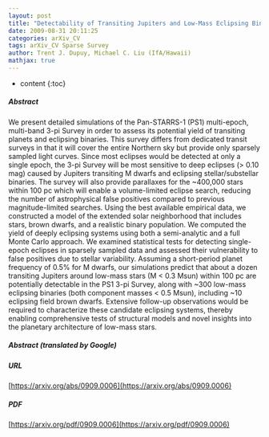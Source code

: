 ```yaml
---
layout: post
title: "Detectability of Transiting Jupiters and Low-Mass Eclipsing Binaries in Sparsely Sampled Pan-STARRS-1 Survey Data"
date: 2009-08-31 20:11:25
categories: arXiv_CV
tags: arXiv_CV Sparse Survey
author: Trent J. Dupuy, Michael C. Liu (IfA/Hawaii)
mathjax: true
---
```


* content
{:toc}

##### Abstract
We present detailed simulations of the Pan-STARRS-1 (PS1) multi-epoch, multi-band 3-pi Survey in order to assess its potential yield of transiting planets and eclipsing binaries. This survey differs from dedicated transit surveys in that it will cover the entire Northern sky but provide only sparsely sampled light curves. Since most eclipses would be detected at only a single epoch, the 3-pi Survey will be most sensitive to deep eclipses (> 0.10 mag) caused by Jupiters transiting M dwarfs and eclipsing stellar/substellar binaries. The survey will also provide parallaxes for the ~400,000 stars within 100 pc which will enable a volume-limited eclipse search, reducing the number of astrophysical false positives compared to previous magnitude-limited searches. Using the best available empirical data, we constructed a model of the extended solar neighborhood that includes stars, brown dwarfs, and a realistic binary population. We computed the yield of deeply eclipsing systems using both a semi-analytic and a full Monte Carlo approach. We examined statistical tests for detecting single-epoch eclipses in sparsely sampled data and assessed their vulnerability to false positives due to stellar variability. Assuming a short-period planet frequency of 0.5% for M dwarfs, our simulations predict that about a dozen transiting Jupiters around low-mass stars (M < 0.3 Msun) within 100 pc are potentially detectable in the PS1 3-pi Survey, along with ~300 low-mass eclipsing binaries (both component masses < 0.5 Msun), including ~10 eclipsing field brown dwarfs. Extensive follow-up observations would be required to characterize these candidate eclipsing systems, thereby enabling comprehensive tests of structural models and novel insights into the planetary architecture of low-mass stars.

##### Abstract (translated by Google)


##### URL
[https://arxiv.org/abs/0909.0006](https://arxiv.org/abs/0909.0006)

##### PDF
[https://arxiv.org/pdf/0909.0006](https://arxiv.org/pdf/0909.0006)

